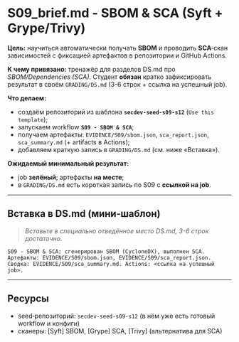 # S09_brief.md - SBOM & SCA (Syft + Grype/Trivy)

**Цель:** научиться автоматически получать **SBOM** и проводить **SCA**‑скан зависимостей с фиксацией артефактов в репозитории и GitHub Actions.

**К чему привязано:** тренажёр для разделов DS.md про *SBOM/Dependencies (SCA)*. Студент **обязан** кратко зафиксировать результат в своём `GRADING/DS.md` (3-6 строк + ссылка на успешный job).

**Что делаем:**

- создаём репозиторий из шаблона **`secdev-seed-s09-s12`** (`Use this template`);
- запускаем workflow **`S09 - SBOM & SCA`**;
- получаем артефакты: `EVIDENCE/S09/sbom.json`, `sca_report.json`, `sca_summary.md` (+ artifacts в Actions);
- добавляем краткую запись в `GRADING/DS.md` (см. ниже «Вставка»).

**Ожидаемый минимальный результат:**

- job **зелёный**; артефакты **на месте**;
- в `GRADING/DS.md` есть короткая запись по S09 с **ссылкой на job**.

---

## Вставка в DS.md (мини‑шаблон)

> *Вставьте в специально отведённое место DS.md, 3-6 строк достаточно.*

```text
S09 - SBOM & SCA: сгенерирован SBOM (CycloneDX), выполнен SCA. 
Артефакты: EVIDENCE/S09/sbom.json, EVIDENCE/S09/sca_report.json. 
Сводка: EVIDENCE/S09/sca_summary.md. Actions: <ссылка на успешный job>.
```

---

## Ресурсы

- seed‑репозиторий: `secdev-seed-s09-s12` (в нём уже есть готовый workflow и конфиги)
- сканеры: [Syft] SBOM, [Grype] SCA, [Trivy] (альтернатива для SCA)
